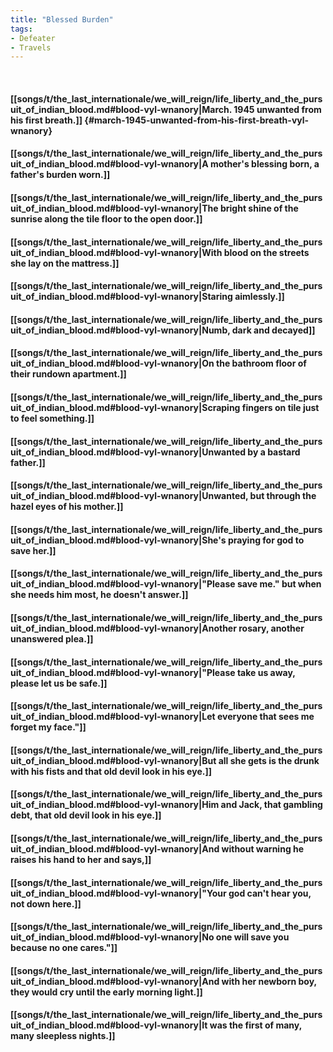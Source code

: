 ```yaml
---
title: "Blessed Burden"
tags:
- Defeater
- Travels
---
```

&nbsp;
#### [[songs/t/the_last_internationale/we_will_reign/life_liberty_and_the_pursuit_of_indian_blood.md#blood-vyl-wnanory|March. 1945 unwanted from his first breath.]] {#march-1945-unwanted-from-his-first-breath-vyl-wnanory}
#### [[songs/t/the_last_internationale/we_will_reign/life_liberty_and_the_pursuit_of_indian_blood.md#blood-vyl-wnanory|A mother's blessing born, a father's burden worn.]]
#### [[songs/t/the_last_internationale/we_will_reign/life_liberty_and_the_pursuit_of_indian_blood.md#blood-vyl-wnanory|The bright shine of the sunrise along the tile floor to the open door.]]
#### [[songs/t/the_last_internationale/we_will_reign/life_liberty_and_the_pursuit_of_indian_blood.md#blood-vyl-wnanory|With blood on the streets she lay on the mattress.]]
#### [[songs/t/the_last_internationale/we_will_reign/life_liberty_and_the_pursuit_of_indian_blood.md#blood-vyl-wnanory|Staring aimlessly.]]
#### [[songs/t/the_last_internationale/we_will_reign/life_liberty_and_the_pursuit_of_indian_blood.md#blood-vyl-wnanory|Numb, dark and decayed]]
#### [[songs/t/the_last_internationale/we_will_reign/life_liberty_and_the_pursuit_of_indian_blood.md#blood-vyl-wnanory|On the bathroom floor of their rundown apartment.]]
#### [[songs/t/the_last_internationale/we_will_reign/life_liberty_and_the_pursuit_of_indian_blood.md#blood-vyl-wnanory|Scraping fingers on tile just to feel something.]]
#### [[songs/t/the_last_internationale/we_will_reign/life_liberty_and_the_pursuit_of_indian_blood.md#blood-vyl-wnanory|Unwanted by a bastard father.]]
#### [[songs/t/the_last_internationale/we_will_reign/life_liberty_and_the_pursuit_of_indian_blood.md#blood-vyl-wnanory|Unwanted, but through the hazel eyes of his mother.]]
#### [[songs/t/the_last_internationale/we_will_reign/life_liberty_and_the_pursuit_of_indian_blood.md#blood-vyl-wnanory|She's praying for god to save her.]]
#### [[songs/t/the_last_internationale/we_will_reign/life_liberty_and_the_pursuit_of_indian_blood.md#blood-vyl-wnanory|"Please save me." but when she needs him most, he doesn't answer.]]
#### [[songs/t/the_last_internationale/we_will_reign/life_liberty_and_the_pursuit_of_indian_blood.md#blood-vyl-wnanory|Another rosary, another unanswered plea.]]
#### [[songs/t/the_last_internationale/we_will_reign/life_liberty_and_the_pursuit_of_indian_blood.md#blood-vyl-wnanory|"Please take us away, please let us be safe.]]
#### [[songs/t/the_last_internationale/we_will_reign/life_liberty_and_the_pursuit_of_indian_blood.md#blood-vyl-wnanory|Let everyone that sees me forget my face."]]
#### [[songs/t/the_last_internationale/we_will_reign/life_liberty_and_the_pursuit_of_indian_blood.md#blood-vyl-wnanory|But all she gets is the drunk with his fists and that old devil look in his eye.]]
#### [[songs/t/the_last_internationale/we_will_reign/life_liberty_and_the_pursuit_of_indian_blood.md#blood-vyl-wnanory|Him and Jack, that gambling debt, that old devil look in his eye.]]
#### [[songs/t/the_last_internationale/we_will_reign/life_liberty_and_the_pursuit_of_indian_blood.md#blood-vyl-wnanory|And without warning he raises his hand to her and says,]]
#### [[songs/t/the_last_internationale/we_will_reign/life_liberty_and_the_pursuit_of_indian_blood.md#blood-vyl-wnanory|"Your god can't hear you, not down here.]]
#### [[songs/t/the_last_internationale/we_will_reign/life_liberty_and_the_pursuit_of_indian_blood.md#blood-vyl-wnanory|No one will save you because no one cares."]]
#### [[songs/t/the_last_internationale/we_will_reign/life_liberty_and_the_pursuit_of_indian_blood.md#blood-vyl-wnanory|And with her newborn boy, they would cry until the early morning light.]]
#### [[songs/t/the_last_internationale/we_will_reign/life_liberty_and_the_pursuit_of_indian_blood.md#blood-vyl-wnanory|It was the first of many, many sleepless nights.]]
